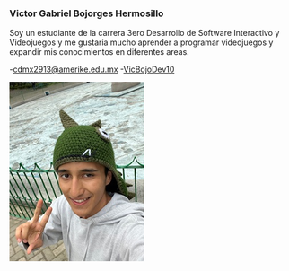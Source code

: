 ### Victor Gabriel Bojorges Hermosillo

Soy un estudiante de la carrera 3ero Desarrollo de Software Interactivo y Videojuegos y me gustaria mucho aprender a programar videojuegos y expandir mis conocimientos en diferentes areas.

-[cdmx2913@amerike.edu.mx](cdmx2913@amerike.edu.mx)
-[VicBojoDev10](https://github.com/VicBojoDev10)

![VictorBojorges](/img/Vic.jpeg)